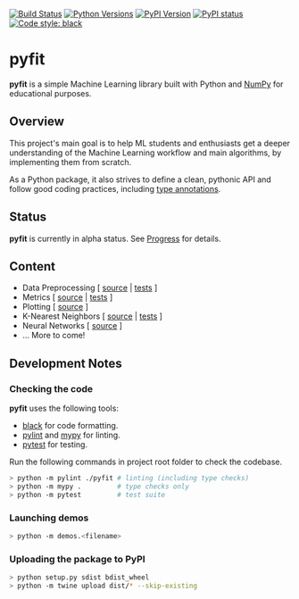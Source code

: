 [![Build Status](https://travis-ci.org/bpesquet/pyfit.svg?branch=master&logo=travis-ci&logoColor=white)](https://travis-ci.org/bpesquet/pyfit)
[![Python Versions](https://img.shields.io/pypi/pyversions/pyfit.svg)](https://pypi.org/project/pyfit)
[![PyPI Version](https://img.shields.io/pypi/v/pyfit.svg)](https://pypi.org/project/pyfit)
[![PyPI status](https://img.shields.io/pypi/status/pyfit.svg)](https://pypi.python.org/project/pyfit)
[![Code style: black](https://img.shields.io/badge/code%20style-black-000000.svg)](https://github.com/psf/black)

# pyfit

**pyfit** is a simple Machine Learning library built with Python and [NumPy](https://numpy.org/) for educational purposes.

## Overview

This project's main goal is to help ML students and enthusiasts get a deeper understanding of the Machine Learning workflow and main algorithms, by implementing them from scratch.

As a Python package, it also strives to define a clean, pythonic API and follow good coding practices, including [type annotations](https://www.python.org/dev/peps/pep-0484/).

## Status

**pyfit** is currently in alpha status. See [Progress](https://github.com/bpesquet/pyfit/projects/1) for details.

## Content

- Data Preprocessing [ [source](pyfit/preprocessing.py) | [tests](tests/test_preprocessing.py) ]
- Metrics [ [source](pyfit/metrics/) | [tests](tests/test_metrics.py) ]
- Plotting [ [source](pyfit/plot.py) ]
- K-Nearest Neighbors [ [source](pyfit/neighbors.py) | [tests](tests/test_neighbors.py) ]
- Neural Networks [ [source](pyfit/nn/) ]
- ... More to come!

## Development Notes

### Checking the code

**pyfit** uses the following tools:

- [black](https://github.com/psf/black) for code formatting.
- [pylint](https://www.pylint.org/) and [mypy](http://mypy-lang.org/) for linting.
- [pytest](https://pytest.org) for testing.

Run the following commands in project root folder to check the codebase.

```bash
> python -m pylint ./pyfit # linting (including type checks)
> python -m mypy .         # type checks only
> python -m pytest         # test suite
```

### Launching demos

```bash
> python -m demos.<filename>
```

### Uploading the package to PyPI

```bash
> python setup.py sdist bdist_wheel
> python -m twine upload dist/* --skip-existing
```
